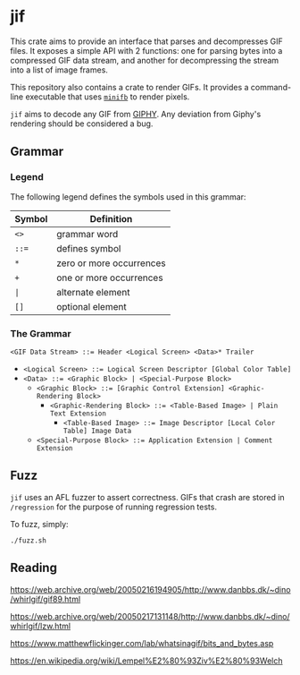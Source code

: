 # jif

This crate aims to provide an interface that parses and decompresses GIF files. It exposes a simple API with 2
functions: one for parsing bytes into a compressed GIF data stream, and another for decompressing the stream into a list
of image frames.

This repository also contains a crate to render GIFs. It provides a command-line executable that
uses [`minifb`](https://github.com/emoon/rust_minifb) to render pixels.

`jif` aims to decode any GIF from [GIPHY](https://giphy.com). Any deviation from Giphy's rendering should be
considered a bug.

## Grammar

### Legend

The following legend defines the symbols used in this grammar:

| Symbol | Definition               |
|--------|--------------------------|
| `<>`   | grammar word             |
| `::=`  | defines symbol           |
| `*`    | zero or more occurrences |
| `+`    | one or more occurrences  |
| `\|`   | alternate element        |
| `[]`   | optional element         |

### The Grammar

`<GIF Data Stream> ::= Header <Logical Screen> <Data>* Trailer`

- `<Logical Screen> ::= Logical Screen Descriptor [Global Color Table]`
- `<Data> ::= <Graphic Block> | <Special-Purpose Block>`
    - `<Graphic Block> ::= [Graphic Control Extension] <Graphic-Rendering Block>`
        - `<Graphic-Rendering Block> ::= <Table-Based Image> | Plain Text Extension`
            - `<Table-Based Image> ::= Image Descriptor [Local Color Table] Image Data`
    - `<Special-Purpose Block> ::= Application Extension | Comment Extension`

## Fuzz

`jif` uses an AFL fuzzer to assert correctness. GIFs that crash are stored in `/regression` for the purpose of running
regression tests.

To fuzz, simply:

```
./fuzz.sh
```

## Reading

https://web.archive.org/web/20050216194905/http://www.danbbs.dk/~dino/whirlgif/gif89.html

https://web.archive.org/web/20050217131148/http://www.danbbs.dk/~dino/whirlgif/lzw.html

https://www.matthewflickinger.com/lab/whatsinagif/bits_and_bytes.asp

https://en.wikipedia.org/wiki/Lempel%E2%80%93Ziv%E2%80%93Welch  